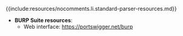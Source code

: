 {{include:resources/nocomments.li.standard-parser-resources.md}}
* **BURP Suite resources**:
	* Web interface: https://portswigger.net/burp